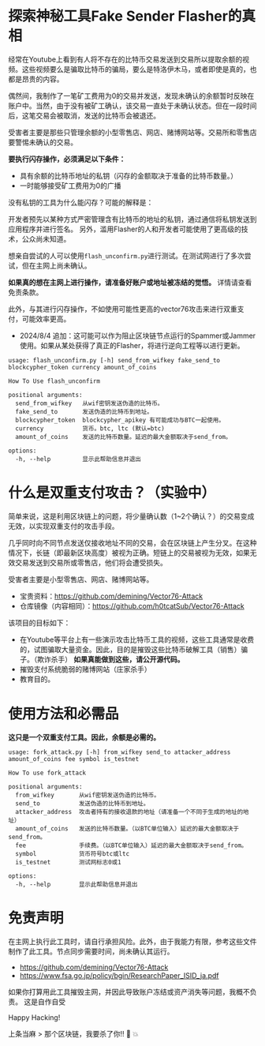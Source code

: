 # 探索神秘工具Fake Sender Flasher的真相

经常在Youtube上看到有人将不存在的比特币交易发送到交易所以提取余额的视频。这些视频要么是骗取比特币的骗局，要么是特洛伊木马，或者即使是真的，也都是昂贵的内容。

偶然间，我制作了一笔矿工费用为0的交易并发送，发现未确认的余额暂时反映在账户中。当然，由于没有被矿工确认，该交易一直处于未确认状态。但在一段时间后，这笔交易会被取消，发送的比特币会被退还。

受害者主要是那些只管理余额的小型零售店、网店、赌博网站等。交易所和零售店要警惕未确认的交易。

**要执行闪存操作，必须满足以下条件：**

- 具有余额的比特币地址的私钥（闪存的金额取决于准备的比特币数量。）
- 一时能够接受矿工费用为0的广播

没有私钥的工具为什么能闪存？可能的解释是：

开发者预先以某种方式严密管理含有比特币的地址的私钥，通过通信将私钥发送到应用程序并进行签名。
另外，滥用Flasher的人和开发者可能使用了更高级的技术，公众尚未知道。

想亲自尝试的人可以使用```flash_unconfirm.py```进行测试。在测试网进行了多次尝试，但在主网上尚未确认。

**如果真的想在主网上进行操作，请准备好账户或地址被冻结的觉悟。**
详情请查看免责条款。

此外，与其进行闪存操作，不如使用可能性更高的vector76攻击来进行双重支付，可能效率更高。

- 2024/8/4 追加：这可能可以作为阻止区块链节点运行的Spammer或Jammer使用。如果从某处获得了真正的Flasher，将进行逆向工程等以进行更新。


```
usage: flash_unconfirm.py [-h] send_from_wifkey fake_send_to blockcypher_token currency amount_of_coins

How To Use flash_unconfirm

positional arguments:
  send_from_wifkey   从wif密钥发送伪造的比特币。
  fake_send_to       发送伪造的比特币到地址。
  blockcypher_token  blockcypher_apikey 有可能成功与BTC一起使用。
  currency           货币。btc, ltc (默认=btc)
  amount_of_coins    发送的比特币数量。延迟的最大金额取决于send_from。

options:
  -h, --help         显示此帮助信息并退出

```

# 什么是双重支付攻击？（实验中）
简单来说，这是利用区块链上的问题，将少量确认数（1~2个确认？）的交易变成无效，以实现双重支付的攻击手段。

几乎同时向不同节点发送仅接收地址不同的交易，会在区块链上产生分叉。在这种情况下，长链（即最新区块高度）被视为正确。短链上的交易被视为无效，如果无效交易发送到交易所或零售店，他们将会遭受损失。

受害者主要是小型零售店、网店、赌博网站等。

- 宝贵资料：https://github.com/demining/Vector76-Attack
- 仓库镜像（内容相同）：https://github.com/h0tcatSub/Vector76-Attack

该项目的目标如下：

- 在Youtube等平台上有一些演示攻击比特币工具的视频，这些工具通常是收费的，试图骗取大量资金。因此，目的是摧毁这些比特币破解工具（销售）骗子。（欺诈杀手） **如果真能做到这些，请公开源代码。**
- 摧毁支付系统脆弱的赌博网站（庄家杀手）
- 教育目的。

# 使用方法和必需品
**这只是一个双重支付工具。因此，余额是必需的。**

```
usage: fork_attack.py [-h] from_wifkey send_to attacker_address amount_of_coins fee symbol is_testnet

How To use fork_attack

positional arguments:
  from_wifkey       从wif密钥发送伪造的比特币。
  send_to           发送伪造的比特币到地址。
  attacker_address  攻击者持有的接收退款的地址（请准备一个不同于生成的地址的地址）
  amount_of_coins   发送的比特币数量。（以BTC单位输入）延迟的最大金额取决于send_from。
  fee               手续费。（以BTC单位输入）延迟的最大金额取决于send_from。
  symbol            货币符号btc或ltc
  is_testnet        测试网标志0或1

options:
  -h, --help        显示此帮助信息并退出
```

# 免责声明
在主网上执行此工具时，请自行承担风险。此外，由于我能力有限，参考这些文件制作了此工具。节点同步需要时间，尚未确认其运行。

- https://github.com/demining/Vector76-Attack
- https://www.fsa.go.jp/policy/bgin/ResearchPaper_ISID_ja.pdf


如果你打算用此工具摧毁主网，并因此导致账户冻结或资产消失等问题，我概不负责。
这是自作自受 

Happy Hacking!

上条当麻 > 那个区块链，我要杀了你!! 👊 💥